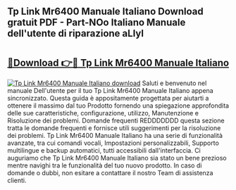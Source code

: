 ## Tp Link Mr6400 Manuale Italiano Download gratuit PDF - Part-NOo Italiano Manuale dell'utente di riparazione aLIyl

# <h2><a href="http://dfcld7f.blite.top/?on=Tp+Link+Mr6400+Manuale+Italiano">🔗Download 👉🔴 Tp Link Mr6400 Manuale Italiano</a></h2>

[![Tp Link Mr6400 Manuale Italiano download](https://i.imgur.com/lujVjoI.png)](http://dfcld7f.blite.top/?on=Tp+Link+Mr6400+Manuale+Italiano)
Saluti e benvenuto nel manuale Dell'utente per il tuo Tp Link Mr6400 Manuale Italiano appena sincronizzato. Questa guida è appositamente progettata per aiutarti a ottenere il massimo dal tuo Prodotto fornendo una spiegazione approfondita delle sue caratteristiche, configurazione, utilizzo, Manutenzione e Risoluzione dei problemi. Domande frequenti REDDDDDDD questa sezione tratta le domande frequenti e fornisce utili suggerimenti per la risoluzione dei problemi. Tp Link Mr6400 Manuale Italiano ha una serie di funzionalità avanzate, tra cui comandi vocali, Impostazioni personalizzabili, Supporto multilingue e backup automatici, tutti accessibili dall'interfaccia. Ci auguriamo che Tp Link Mr6400 Manuale Italiano sia stato un bene prezioso mentre navighi tra le funzionalità del tuo nuovo prodotto. In caso di domande o dubbi, non esitare a contattare il nostro Team di assistenza clienti.
